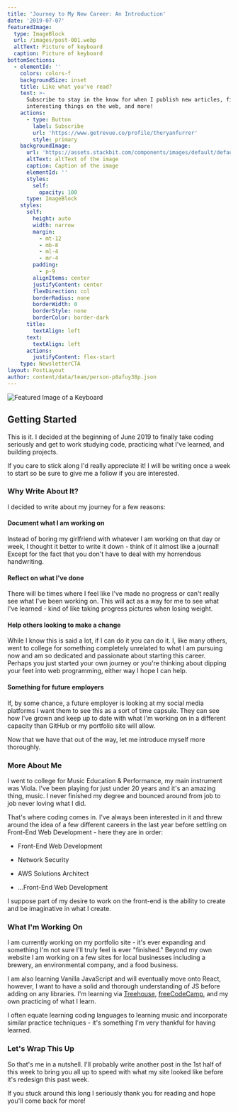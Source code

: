 ```yaml
---
title: 'Journey to My New Career: An Introduction'
date: '2019-07-07'
featuredImage:
  type: ImageBlock
  url: /images/post-001.webp
  altText: Picture of keyboard
  caption: Picture of keyboard
bottomSections:
  - elementId: ''
    colors: colors-f
    backgroundSize: inset
    title: Like what you've read?
    text: >-
      Subscribe to stay in the know for when I publish new articles, find
      interesting things on the web, and more!
    actions:
      - type: Button
        label: Subscribe
        url: 'https://www.getrevue.co/profile/theryanfurrer'
        style: primary
    backgroundImage:
      url: 'https://assets.stackbit.com/components/images/default/default-image.png'
      altText: altText of the image
      caption: Caption of the image
      elementId: ''
      styles:
        self:
          opacity: 100
      type: ImageBlock
    styles:
      self:
        height: auto
        width: narrow
        margin:
          - mt-12
          - mb-8
          - ml-4
          - mr-4
        padding:
          - p-9
        alignItems: center
        justifyContent: center
        flexDirection: col
        borderRadius: none
        borderWidth: 0
        borderStyle: none
        borderColor: border-dark
      title:
        textAlign: left
      text:
        textAlign: left
      actions:
        justifyContent: flex-start
    type: NewsletterCTA
layout: PostLayout
author: content/data/team/person-p8afuy38p.json
---
```

![Featured Image of a Keyboard](/images/blog-001.webp)

## Getting Started

This is it. I decided at the beginning of June 2019 to finally take coding seriously and get to work studying code, practicing what I've learned, and building projects.

If you care to stick along I'd really appreciate it! I will be writing once a week to start so be sure to give me a follow if you are interested.

### Why Write About It?

I decided to write about my journey for a few reasons:

#### Document what I am working on

Instead of boring my girlfriend with whatever I am working on that day or week, I thought it better to write it down - think of it almost like a journal! Except for the fact that you don't have to deal with my horrendous handwriting.

#### Reflect on what I've done

There will be times where I feel like I've made no progress or can't really see what I've been working on. This will act as a way for me to see what I've learned - kind of like taking progress pictures when losing weight.

#### Help others looking to make a change

While I know this is said a lot, if I can do it you can do it. I, like many others, went to college for something completely unrelated to what I am pursuing now and am so dedicated and passionate about starting this career. Perhaps you just started your own journey or you're thinking about dipping your feet into web programming, either way I hope I can help.

#### Something for future employers

If, by some chance, a future employer is looking at my social media platforms I want them to see this as a sort of time capsule. They can see how I've grown and keep up to date with what I'm working on in a different capacity than GitHub or my portfolio site will allow.

Now that we have that out of the way, let me introduce myself more thoroughly.

### More About Me

I went to college for Music Education & Performance, my main instrument was Viola. I've been playing for just under 20 years and it's an amazing thing, music. I never finished my degree and bounced around from job to job never loving what I did.

That's where coding comes in. I've always been interested in it and threw around the idea of a few different careers in the last year before settling on Front-End Web Development - here they are in order:

*   Front-End Web Development

*   Network Security

*   AWS Solutions Architect

*   ...Front-End Web Development

I suppose part of my desire to work on the front-end is the ability to create and be imaginative in what I create.

### What I'm Working On

I am currently working on my portfolio site - it's ever expanding and something I'm not sure I'll truly feel is ever "finished." Beyond my own website I am working on a few sites for local businesses including a brewery, an environmental company, and a food business.

I am also learning Vanilla JavaScript and will eventually move onto React, however, I want to have a solid and thorough understanding of JS before adding on any libraries. I'm learning via [Treehouse](https://teamtreehouse.com/), [freeCodeCamp](https://www.freecodecamp.org/), and my own practicing of what I learn.

I often equate learning coding languages to learning music and incorporate similar practice techniques - it's something I'm very thankful for having learned.

### Let's Wrap This Up

So that's me in a nutshell. I'll probably write another post in the 1st half of this week to bring you all up to speed with what my site looked like before it's redesign this past week.

If you stuck around this long I seriously thank you for reading and hope you'll come back for more!
